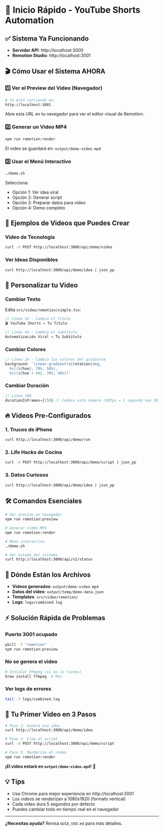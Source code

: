# 🚀 Inicio Rápido - YouTube Shorts Automation

## ✅ Sistema Ya Funcionando

- **Servidor API**: http://localhost:3000
- **Remotion Studio**: http://localhost:3001

## 🎬 Cómo Usar el Sistema AHORA

### 1️⃣ Ver el Preview del Video (Navegador)
```bash
# Ya está corriendo en:
http://localhost:3001
```
Abre esta URL en tu navegador para ver el editor visual de Remotion.

### 2️⃣ Generar un Video MP4
```bash
npm run remotion:render
```
El video se guardará en: `output/demo-video.mp4`

### 3️⃣ Usar el Menú Interactivo
```bash
./demo.sh
```
Selecciona:
- Opción 1: Ver idea viral
- Opción 2: Generar script
- Opción 3: Preparar datos para video
- Opción 4: Demo completo

## 📱 Ejemplos de Videos que Puedes Crear

### Video de Tecnología
```bash
curl -X POST http://localhost:3000/api/demo/video
```

### Ver Ideas Disponibles
```bash
curl http://localhost:3000/api/demo/idea | json_pp
```

## 🎨 Personalizar tu Video

### Cambiar Texto
Edita `src/video/remotion/simple.tsx`:
```javascript
// Línea 32 - Cambia el título
🎬 YouTube Shorts → Tu Título

// Línea 43 - Cambia el subtítulo  
Automatización Viral → Tu Subtítulo
```

### Cambiar Colores
```javascript
// Línea 24 - Cambia los colores del gradiente
background: `linear-gradient(${rotation}deg, 
  hsl(${hue}, 70%, 50%), 
  hsl(${hue + 60}, 70%, 50%))`
```

### Cambiar Duración
```javascript
// Línea 108
durationInFrames={150} // Cambia este número (30fps = 1 segundo son 30 frames)
```

## 🔥 Videos Pre-Configurados

### 1. Trucos de iPhone
```bash
curl http://localhost:3000/api/demo/run
```

### 2. Life Hacks de Cocina
```bash
curl -X POST http://localhost:3000/api/demo/script | json_pp
```

### 3. Datos Curiosos
```bash
curl http://localhost:3000/api/demo/idea | json_pp
```

## 🛠️ Comandos Esenciales

```bash
# Ver preview en navegador
npm run remotion:preview

# Generar video MP4
npm run remotion:render

# Menú interactivo
./demo.sh

# Ver estado del sistema
curl http://localhost:3000/api/v1/status
```

## 📂 Dónde Están los Archivos

- **Videos generados**: `output/demo-video.mp4`
- **Datos del video**: `output/temp/demo-data.json`
- **Templates**: `src/video/remotion/`
- **Logs**: `logs/combined.log`

## ⚡ Solución Rápida de Problemas

### Puerto 3001 ocupado
```bash
pkill -f "remotion"
npm run remotion:preview
```

### No se genera el video
```bash
# Instalar FFmpeg (si no lo tienes)
brew install ffmpeg  # Mac
```

### Ver logs de errores
```bash
tail -f logs/combined.log
```

## 🎯 Tu Primer Video en 3 Pasos

```bash
# Paso 1: Genera una idea
curl http://localhost:3000/api/demo/idea

# Paso 2: Crea el script
curl -X POST http://localhost:3000/api/demo/script

# Paso 3: Renderiza el video
npm run remotion:render
```

**¡El video estará en `output/demo-video.mp4`!** 🎉

## 💡 Tips

- Usa Chrome para mejor experiencia en http://localhost:3001
- Los videos se renderizan a 1080x1920 (formato vertical)
- Cada video dura 5 segundos por defecto
- Puedes cambiar todo en tiempo real en el navegador

---

**¿Necesitas ayuda?** Revisa `GUIA_USO.md` para más detalles.